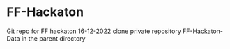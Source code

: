 # FF-Hackaton

Git repo for FF hackaton 16-12-2022
clone private repository FF-Hackaton-Data in the parent directory
